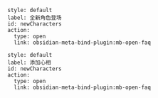 ```meta-bind-button
style: default
label: 全新角色登场
id: newCharacters
action:
  type: open
  link: obsidian-meta-bind-plugin:mb-open-faq
```

```meta-bind-button
style: default
label: 添加心相
id: newCharacters
action:
  type: open
  link: obsidian-meta-bind-plugin:mb-open-faq
```